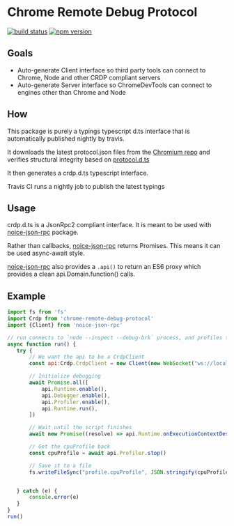# Chrome Remote Debug Protocol
[![build status](https://travis-ci.org/nojvek/chrome-remote-debug-protocol.svg?branch=master)](https://travis-ci.org/nojvek/chrome-remote-debug-protocol)
[![npm version](https://badge.fury.io/js/chrome-remote-debug-protocol.svg)](https://badge.fury.io/js/chrome-remote-debug-protocol)

## Goals
 * Auto-generate Client interface so third party tools can connect to Chrome, Node and other CRDP compliant servers
 * Auto-generate Server interface so ChromeDevTools can connect to engines other than Chrome and Node

## How

This package is purely a typings typescript d.ts interface that is automatically published nightly by travis.

It downloads the latest protocol.json files from the [Chromium repo](https://chromium.googlesource.com/) and verifies structural integrity based on [protocol.d.ts](generator/protocol.d.ts)

It then generates a crdp.d.ts typescript interface. 

Travis CI runs a nightly job to publish the latest typings

## Usage

crdp.d.ts is a JsonRpc2 compliant interface. It is meant to be used with [noice-json-rpc](https://github.com/nojvek/noice-json-rpc) package.

Rather than callbacks, [noice-json-rpc](https://github.com/nojvek/noice-json-rpc) returns Promises. This means it can be used async-await style. 

[noice-json-rpc](https://github.com/nojvek/noice-json-rpc) also provides a `.api()` to return an ES6 proxy which provides a clean api.Domain.function() calls.

## Example

 ```js
import fs from 'fs'
import Crdp from 'chrome-remote-debug-protocol'
import {Client} from 'noice-json-rpc'

// run connects to `node --inspect --debug-brk` process, and profiles the execution of a script
async function run() {
    try {
        // We want the api to be a CrdpClient
        const api:Crdp.CrdpClient = new Client(new WebSocket("ws://localhost:8080"), {logConsole: true}).api()

        // Initialize debugging
        await Promise.all([
            api.Runtime.enable(),
            api.Debugger.enable(),
            api.Profiler.enable(),
            api.Runtime.run(),
        ])

        // Wait until the script finishes
        await new Promise((resolve) => api.Runtime.onExecutionContextDestroyed(resolve))

        // Get the cpuProfile back
        const cpuProfile = await api.Profiler.stop()

        // Save it to a file
        fs.writeFileSync("profile.cpuProfile", JSON.stringify(cpuProfile), 'utf-8')


    } catch (e) {
        console.error(e)
    }
}
run()
 ```

